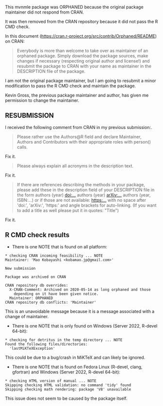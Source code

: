 This mvnmle package was ORPHANED because the original package maintainer did not respond from CRAN.

It was then removed from the CRAN repository because it did not pass the R CMD check.

In this document (https://cran.r-project.org/src/contrib/Orphaned/README) on CRAN: 

> Everybody is more than welcome to take over as maintainer of an orphaned
> package.  Simply download the package sources, make changes if necessary
> (respecting original author and license!) and resubmit the package to
> CRAN with your name as maintainer in the DESCRIPTION file of the
> package.

I am not the original package maintainer, but I am going to resubmit a minor modification to pass the R CMD check and maintain the package.

Kevin Gross, the previous package maintainer and author, has given me permission to change the maintainer.

## RESUBMISSION

I received the following comment from CRAN in my previous submission:.

> Please rather use the Authors@R field and declare Maintainer, Authors and Contributors with their appropriate roles with person() calls.

Fix it.

> Please always explain all acronyms in the description text.

Fix it.

> If there are references describing the methods in your package, please
> add these in the description field of your DESCRIPTION file in the form
> authors (year) <doi:...>
> authors (year) <arXiv:...>
> authors (year, ISBN:...)
> or if those are not available: <https:...>
> with no space after 'doi:', 'arXiv:', 'https:' and angle brackets for
> auto-linking. (If you want to add a title as well please put it in
> quotes: "Title")

Fix it.

## R CMD check results

* There is one NOTE that is found on all platform:

```
* checking CRAN incoming feasibility ... NOTE
Maintainer: 'Mao Kobayashi <kobamao.jp@gmail.com>'

New submission

Package was archived on CRAN

CRAN repository db overrides:
  X-CRAN-Comment: Archived on 2020-05-14 as long orphaned and those
    depending on it have been given notice.
  Maintainer: ORPHANED
CRAN repository db conflicts: 'Maintainer'
```

This is an unavoidable message because it is a message associated with a change of maintainer.

* There is one NOTE that is only found on Windows (Server 2022, R-devel 64-bit): 

```
* checking for detritus in the temp directory ... NOTE
Found the following files/directories:
  'lastMiKTeXException'
```

This could be due to a bug/crash in MiKTeX and can likely be ignored.

* There is one NOTE that is found on Fedora Linux (R-devel, clang, gfortran) and Windows (Server 2022, R-devel 64-bit):

```
* checking HTML version of manual ... NOTE
Skipping checking HTML validation: no command 'tidy' found
Skipping checking math rendering: package 'V8' unavailable
```

This issue does not seem to be caused by the package itself.

